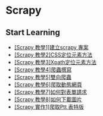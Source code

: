 # Scrapy

 
 ## Start Learning
 
 <ul>
    <li><a href = "https://github.com/Eddie02582/Scrapy/tree/master/%5BScrapy%20%E6%95%99%E5%AD%B81%5D%E5%BB%BA%E7%AB%8Bscrapy%20%E5%B0%88%E6%A1%88">[Scrapy 教學1]建立scrapy 專案</a></li>
    <li><a href = "https://github.com/Eddie02582/Scrapy/tree/master/%5BScrapy%20%E6%95%99%E5%AD%B82%5DCSS%E5%AE%9A%E4%BD%8D%E5%85%83%E7%B4%A0%E6%96%B9%E6%B3%95">[Scrapy 教學2]CSS定位元素方法</a></li>	
    <li><a href = "https://github.com/Eddie02582/Scrapy/tree/master/%5BScrapy%20%E6%95%99%E5%AD%B83%5DXpath%E5%AE%9A%E4%BD%8D%E5%85%83%E7%B4%A0%E6%96%B9%E6%B3%95">[Scrapy 教學3]Xpath定位元素方法</a></li>	
	<li><a href = "https://github.com/Eddie02582/Scrapy/tree/master/%5BScrapy%20%E6%95%99%E5%AD%B84%5D%E7%88%AC%E8%9F%B2%E6%92%B0%E5%AF%AB">[Scrapy 教學4]爬蟲撰寫</a></li>	
    <li><a href = "https://github.com/Eddie02582/Scrapy/tree/master/%5BScrapy%20%E6%95%99%E5%AD%B85%5D%E9%9B%99%E5%90%91%E7%88%AC%E8%9F%B2">[Scrapy 教學5]雙向爬蟲</a></li>    
    <li><a href = "https://github.com/Eddie02582/Scrapy/tree/master/%5BScrapy%20%E6%95%99%E5%AD%B86%5D%E7%88%AC%E5%8F%96%E5%8B%95%E6%85%8B%E7%B6%B2%E9%A0%81">[Scrapy 教學6]爬取動態網頁</a></li>    
    <li><a href = "https://github.com/Eddie02582/Scrapy/tree/master/%5BScrapy%20%E6%95%99%E5%AD%B87%5D%E5%A6%82%E4%BD%95%E5%B0%8D%E8%A1%A8%E5%96%AE%E8%AB%8B%E6%B1%82">[Scrapy 教學7]如何對表單請求</a></li>
    <li><a href = "https://github.com/Eddie02582/Scrapy/tree/master/%5BScrapy%20%E6%95%99%E5%AD%B88%5D%E5%A6%82%E4%BD%95%E4%B8%8B%E8%BC%89%E5%9C%96%E7%89%87">[Scrapy 教學8]如何下載圖片</a></li>
    <li><a href = "https://github.com/Eddie02582/Scrapy/tree/master/%5BScrapy%20%E5%AF%A6%E4%BD%9C1%5D%E7%88%AC%E5%8F%96Ptt%20%E8%A1%A8%E7%89%B9%E7%89%88">[Scrapy 實作1]爬取Ptt 表特版</a></li>
</ul>
 
 
 
 
 
 
 
 
 
 
 
 
 
 
 
 
 
 